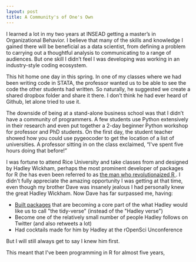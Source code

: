 ```yaml
---
layout: post
title: A Community's of One's Own
---
```


I learned a lot in my two years at INSEAD getting a master’s in Organizational Behavior. I believe that many of the skills and knowledge I gained there will be beneficial as a data scientist, from defining a problem to carrying out a thoughtful analysis to communicating to a range of audiences. But one skill I didn’t feel I was developing was working in an industry-style coding ecosystem.

This hit home one day in this spring. In one of my classes where we had been writing code in STATA, the professor wanted us to be able to see the code the other students had written. So naturally, he suggested we create a shared dropbox folder and share it there. I don’t think he had ever heard of Github, let alone tried to use it. 

The downside of being at a stand-alone business school was that I didn’t have a community of programmers. A few students use Python extensively in their research and even put together a 2-day beginner Python workshop for professor and PhD students. On the first day, the student teacher showed how you could use pygeocoder to get the location of a list of universities. A professor sitting in on the class exclaimed, “I've spent five hours doing that before!” 

I was fortune to attend Rice University and take classes from and designed by Hadley Wickham, perhaps the most prominent developer of packages for R (he has even been referred to as [the man who revolutionaized R ](http://priceonomics.com/hadley-wickham-the-man-who-revolutionized-r/). I didn't fully appreciate the amazing opportunity I was getting at that time, even though my brother Dave was insanely jealous I had personally knew the great Hadley Wickham. Now Dave has far surpassed me, having:

* [Built packages](https://github.com/dgrtwo/broom) that are becoming a core part of the what Hadley would like us to call "the tidy-verse" (instead of the "Hadley verse")
* Become one of the relatively small number of people Hadley follows on Twitter (and also retweets a lot)
* Had cocktails made for him by Hadley at the rOpenSci Unconference

But I will still always get to say I knew him first. 

This meant that I've been programming in R for almost five years,  



